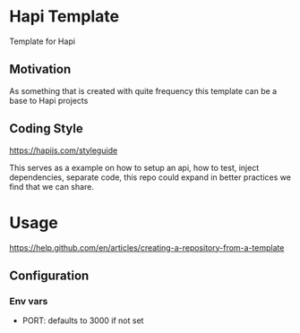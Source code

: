 # Hapi Template
Template for Hapi

## Motivation

As something that is created with quite frequency this template can be a base to Hapi projects

## Coding Style
https://hapijs.com/styleguide

This serves as a example on how to setup an api, how to test, inject dependencies, separate code, this repo could expand in better practices we find that we can share.


# Usage
https://help.github.com/en/articles/creating-a-repository-from-a-template


## Configuration

### Env vars

- PORT: defaults to 3000 if not set
